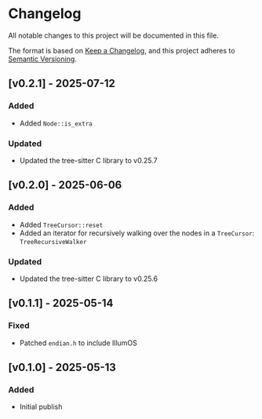 # Changelog

All notable changes to this project will be documented in this file.

The format is based on [Keep a Changelog](https://keepachangelog.com/en/1.1.0/),
and this project adheres to [Semantic Versioning](https://semver.org/spec/v2.0.0.html).

<!-- ## [Unreleased] -->

## [v0.2.1] - 2025-07-12

### Added

* Added `Node::is_extra`

### Updated

* Updated the tree-sitter C library to v0.25.7

## [v0.2.0] - 2025-06-06

### Added

* Added `TreeCursor::reset`
* Added an iterator for recursively walking over the nodes in a `TreeCursor`: `TreeRecursiveWalker`

### Updated

* Updated the tree-sitter C library to v0.25.6

## [v0.1.1] - 2025-05-14

### Fixed

* Patched `endian.h` to include IllumOS

## [v0.1.0] - 2025-05-13

### Added

* Initial publish
